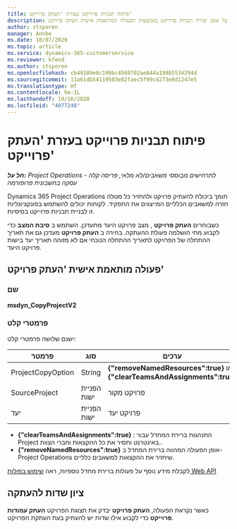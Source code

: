 ```yaml
---
title: פיתוח תבניות פרוייקט בעזרת 'העתק פרוייקט'
description: נושא זה מספק מידע על אופן יצירת תבניות פרוייקט באמצעות הפעולה המותאמת אישית העתק פרויקט.
author: stsporen
manager: Annbe
ms.date: 10/07/2020
ms.topic: article
ms.service: dynamics-365-customerservice
ms.reviewer: kfend
ms.author: stsporen
ms.openlocfilehash: cb49109e8c199bc4569702ae844a19985534294d
ms.sourcegitcommit: 11a61db54119503e82faec5f99c4273e8d1247e5
ms.translationtype: HT
ms.contentlocale: he-IL
ms.lasthandoff: 10/16/2020
ms.locfileid: "4077248"
---
```

# <a name="develop-project-templates-with-copy-project"></a>פיתוח תבניות פרוייקט בעזרת 'העתק פרוייקט'

_**חל על:** Project Operations לתרחישים מבוססי משאבים/לא מלאי, פריסה קלה - עסקה בחשבונית פרופורמה_

Dynamics 365 Project Operations תומך ביכולת להעתיק פרויקט ולהחזיר כל מטלה חזרה למשאבים הכלליים המייצגים את התפקיד. לקוחות יכולים להשתמש בפונקציונליות זו לבניית תבניות פרוייקט בסיסיות.

כשבוחרים **העתק פרויקט** , מצב פרויקט היעד מתעדכן. השתמש ב **סיבת המצב** כדי לקבוע מתי הושלמה פעולת ההעתקה. בחירה ב **העתק פרויקט** מעדכן גם את תאריך ההתחלה של הפרויקט לתאריך ההתחלה הנוכחי אם לא מזוהה תאריך יעד בישות פרויקט היעד.

## <a name="copy-project-custom-action"></a>פעולה מותאמת אישית 'העתק פרויקט' 

### <a name="name"></a>שם 

**msdyn_CopyProjectV2**

### <a name="input-parameters"></a>פרמטרי קלט
ישנם ‏שלושה פרמטרי קלט:

| פרמטר          | סוג   | ערכים                                                   | 
|--------------------|--------|----------------------------------------------------------|
| ProjectCopyOption  | String | **{"removeNamedResources":true}** או **{"clearTeamsAndAssignments":true}** |
| SourceProject      | הפניית ישות | פרויקט מקור |
| יעד             | הפניית ישות | פרויקט יעד |


- **{"clearTeamsAndAssignments":true}** : התנהגות ברירת המחדל עבור Project באינטרנט ותסיר את כל ההקצאות וחברי הצוות..
- **{"removeNamedResources":true}** אופן הפעולה המהווה ברירת המחדל ב-Project Operations שיחזיר את ההקצאות למשאבים כלליים.

לקבלת מידע נוסף על פעולות ברירת מחדל נוספיות, ראה [שימוש בפולות Web API](https://docs.microsoft.com/powerapps/developer/common-data-service/webapi/use-web-api-actions)

## <a name="specify-fields-to-copy"></a>ציון שדות להעתקה 
כאשר נקראת הפעולה, **העתק פרויקט** יבדק את תצוגת הפרויקט **העתק עמודות פרוייקט** כדי לקבוע אילו שדות יש להעתיק בעת העתקת הפרויקט.
